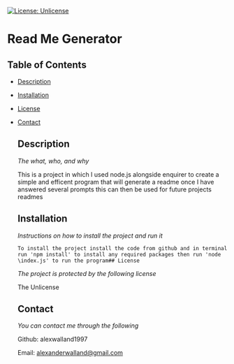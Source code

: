[![License: Unlicense](https://img.shields.io/badge/license-Unlicense-blue.svg)](http://unlicense.org/) 
# Read Me Generator 
## Table of Contents 
* [Description](#description) 
* [Installation](#installation) 
* [License](#license) 
* [Contact](#contact) 

    ## Description
  
    *The what, who, and why*
  
    This is a project in which I used node.js alongside enquirer to create a simple and efficent program that will generate a readme once I have answered several prompts this can then be used for future projects readmes
    
    ## Installation
    *Instructions on how to install the project and run it*
  
      To install the project install the code from github and in terminal run 'npm install' to install any required packages then run 'node \index.js' to run the program## License
    *The project is protected by the following license*
  
    The Unlicense
    ## Contact
  *You can contact me through the following*
  
    Github: alexwalland1997 

    Email: alexanderwalland@gmail.com
    